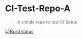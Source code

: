 # CI-Test-Repo-A

> A simple repo to test CI Setup

[![Build status](https://ci.appveyor.com/api/projects/status/wr7ywo4bksov5sp4/branch/master?svg=true)](https://ci.appveyor.com/project/dagilleland/ci-test-repo-a/branch/master)

